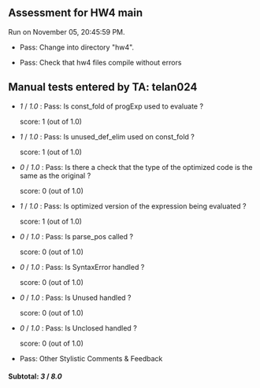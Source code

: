 ## Assessment for HW4 main

Run on November 05, 20:45:59 PM.

+ Pass: Change into directory "hw4".

+ Pass: Check that hw4 files compile without errors

## Manual tests entered by TA: telan024

+  _1_ / _1.0_ : Pass: Is const_fold of progExp used to evaluate ?

    score: 1 (out of 1.0)


+  _1_ / _1.0_ : Pass: Is unused_def_elim used on const_fold ?

    score: 1 (out of 1.0)


+  _0_ / _1.0_ : Pass: Is there a check that the type of the optimized code is the same as the original ?

    score: 0 (out of 1.0)


+  _1_ / _1.0_ : Pass: Is optimized version of the expression being evaluated ?

    score: 1 (out of 1.0)


+  _0_ / _1.0_ : Pass: Is parse_pos called ?

    score: 0 (out of 1.0)


+  _0_ / _1.0_ : Pass: Is SyntaxError handled ?

    score: 0 (out of 1.0)


+  _0_ / _1.0_ : Pass: Is Unused handled ?

    score: 0 (out of 1.0)


+  _0_ / _1.0_ : Pass: Is Unclosed handled ?

    score: 0 (out of 1.0)


+ Pass: Other Stylistic Comments & Feedback

    

#### Subtotal: _3_ / _8.0_

